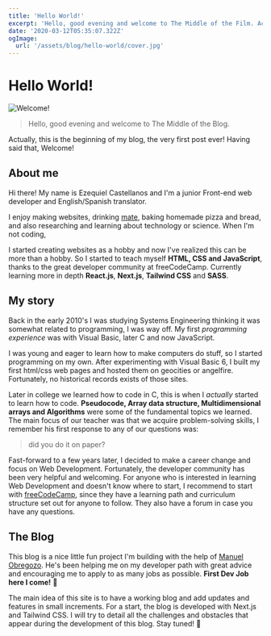 ```yaml
---
title: 'Hello World!'
excerpt: 'Hello, good evening and welcome to The Middle of the Film. Actually, this is the beginning of my blog, the very first post ever! Having said that, Welcome!'
date: '2020-03-12T05:35:07.322Z'
ogImage:
  url: '/assets/blog/hello-world/cover.jpg'
---
```


# Hello World!

![Welcome!](https://y.yarn.co/9ad103b2-da58-41dd-9270-e59ad61dba2e_screenshot.jpg)

> Hello, good evening and welcome to The Middle of the Blog.

Actually, this is the beginning of my blog, the very first post ever! Having said that, Welcome!

## About me

Hi there! My name is Ezequiel Castellanos and I'm a junior Front-end web developer and English/Spanish translator.

I enjoy making websites, drinking [mate](<https://en.wikipedia.org/wiki/Mate_(drink)>), baking homemade pizza and bread, and also researching and learning about technology or science. When I'm not coding,

I started creating websites as a hobby and now I've realized this can be more than a hobby. So I started to teach myself **HTML, CSS and JavaScript**, thanks to the great developer community at freeCodeCamp. Currently learning more in depth **React.js**, **Next.js**, **Tailwind CSS** and **SASS**.

## My story

Back in the early 2010's I was studying Systems Engineering thinking it was somewhat related to programming, I was way off. My first _programming experience_ was with Visual Basic, later C and now JavaScript.

I was young and eager to learn how to make computers do stuff, so I started programming on my own. After experimenting with Visual Basic 6, I built my first html/css web pages and hosted them on geocities or angelfire. Fortunately, no historical records exists of those sites.

Later in college we learned how to code in C, this is when I _actually_ started to learn how to code. **Pseudocode, Array data structure, Multidimensional arrays and Algorithms** were some of the fundamental topics we learned. The main focus of our teacher was that we acquire problem-solving skills, I remember his first response to any of our questions was:

> did you do it on paper?

Fast-forward to a few years later, I decided to make a career change and focus on Web Development. Fortunately, the developer community has been very helpful and welcoming. For anyone who is interested in learning Web Development and doesn't know where to start, I recommend to start with [freeCodeCamp](https://www.freecodecamp.org), since they have a learning path and curriculum structure set out for anyone to follow. They also have a forum in case you have any questions.

## The Blog

This blog is a nice little fun project I'm building with the help of [Manuel Obregozo](https://www.manuelobregozo.com/). He's been helping me on my developer path with great advice and encouraging me to apply to as many jobs as possible. **First Dev Job here I come!** 🚀

The main idea of this site is to have a working blog and add updates and features in small increments. For a start, the blog is developed with Next.js and Tailwind CSS. I will try to detail all the challenges and obstacles that appear during the development of this blog. Stay tuned! 👋

